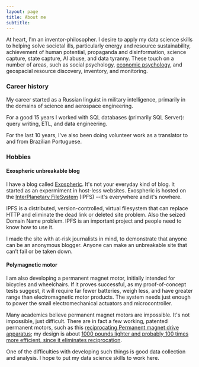 ```yaml
---
layout: page
title: About me
subtitle: 
---
```

At heart, I'm an inventor-philosopher. I desire to apply my data science skills to helping solve societal ills, particularly energy and resource sustainability, achievement of human potential, propaganda and disinformation, science capture, state capture, AI abuse, and data tyranny. These touch on a number of areas, such as social psychology, [economic psychology](https://paper.dropbox.com/doc/The-Psycho-Linguistics-of-Sustainable-Economy-Q2y2fW9rE9WZbeZBNC2Rl), and geospacial resource discovery, inventory, and monitoring.

### Career history

My career started as a Russian linguist in military intelligence, primarily in the domains of science and aerospace engineering.

For a good 15 years I worked with SQL databases (primarily SQL Server): query writing, ETL, and data engineering.

For the last 10 years, I've also been doing volunteer work as a translator to and from Brazilian Portuguese.

### Hobbies
#### Exospheric unbreakable blog
I have a blog called [Exospheric](https://js.ipfs.io/ipns/QmZJBQBXX98AuTcoR1HBGdbe5Gph74ZBWSgNemBcqPNv1W/). It's not your everyday kind of blog. It started as an expermiment in host-less websites. Exospheric is hosted on the [InterPlanetary FileSystem](https://ipfs.io/) (IPFS) --it's everywhere and it's nowhere.

IPFS is a distributed, version-controlled, virtual filesystem that can replace HTTP and eliminate the dead link or deleted site problem. Also the seized Domain Name problem. IPFS is an important project and people need to know how to use it. 

I made the site with at-risk journalists in mind, to demonstrate that anyone can be an anonymous blogger. Anyone can make an unbreakable site that can’t fail or be taken down. 

#### Polymagnetic motor 
I am also developing a permanent magnet motor, initially intended for bicycles and wheelchairs. If it proves successful, as my proof-of-concept tests suggest, it will require far fewer batteries, weigh less, and have greater range than electromagnetic motor products. The system needs just enough to power the small electromechanical actuators and microcontroller. 

Many academics believe permanent magnet motors are impossible. It's not impossible, just difficult. There are in fact a few working, patented permanent motors, such as this [reciprocating Permanent magnet drive apparatus](https://patents.google.com/patent/US8487484B1/en); my design is about [1000 pounds lighter and probably 100 times more efficient, since it eliminates reciprocation](https://www.youtube.com/watch?v=ZoxyqxHYKBs). 

One of the difficulties with developing such things is good data collection and analysis. I hope to put my data science skills to work here.

